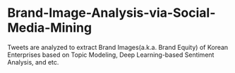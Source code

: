 # Brand-Image-Analysis-via-Social-Media-Mining
Tweets are analyzed to extract Brand Images(a.k.a. Brand Equity) of Korean Enterprises based on Topic Modeling, Deep Learning-based Sentiment Analysis, and etc.
